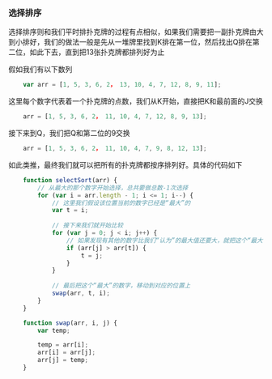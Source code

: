 ### 选择排序

选择排序则和我们平时排扑克牌的过程有点相似，如果我们需要把一副扑克牌由大到小排好，我们的做法一般是先从一堆牌里找到K排在第一位，然后找出Q排在第二位，如此下去，直到把13张扑克牌都排列好为止

假如我们有以下数列
```javascript
    var arr = [1, 5, 3, 6, 2， 13, 10, 4, 7, 12, 8, 9, 11];
```
这里每个数字代表着一个扑克牌的点数，我们从K开始，直接把K和最前面的J交换
```javascript
    arr = [1, 5, 3, 6, 2， 11, 10, 4, 7, 12, 8, 9, 13];
```
接下来到Q，我们把Q和第二位的9交换
```javascript
    arr = [1, 5, 3, 6, 2， 11, 10, 4, 7, 9, 8, 12, 13];
```
如此类推，最终我们就可以把所有的扑克牌都按序排列好。具体的代码如下

```javascript
    function selectSort(arr) {
        // 从最大的那个数字开始选择，总共要做总数-1次选择
        for (var i = arr.length - 1; i <= 1; i--) {
            // 这里我们假设该位置当前的数字已经是“最大”的
            var t = i;
            
            // 接下来我们就开始比较
            for (var j = 0; j < i; j++) {
                // 如果发现有其他的数字比我们“认为”的最大值还要大，就把这个“最大”值的位置记录下来
                if (arr[j] > arr[t]) {
                    t = j;
                }
            }
            
            // 最后把这个“最大”的数字，移动到对应的位置上
            swap(arr, t, i);
        }
    }

    function swap(arr, i, j) {
        var temp;

        temp = arr[i];
        arr[i] = arr[j];
        arr[j] = temp;
    }
```